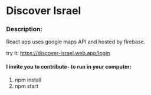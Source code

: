 # Discover Israel

### Description:

React app uses google maps API and hosted by firebase.

try it: https://discover-israel.web.app/login

#### I invite you to contribute- to run in your computer:

1. npm install
2. npm start

